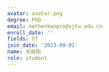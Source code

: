 ```yaml
---
avatar: avatar.png
degree: PhD
email: nethermanpro@sjtu.edu.cn
enroll_date: ''
fields: ST
join_date: '2023-09-01'
name: 乐辰阳
role: student
---
```

